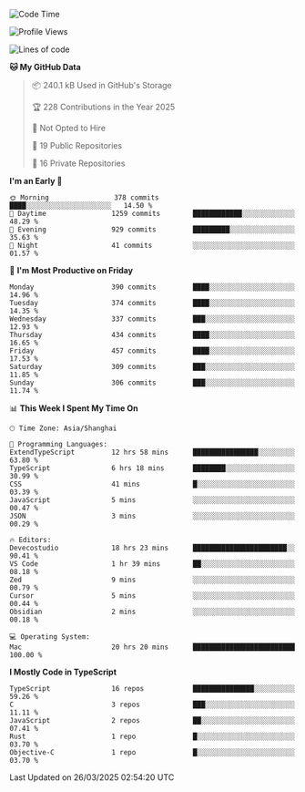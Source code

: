 <!--START_SECTION:waka-->
![Code Time](http://img.shields.io/badge/Code%20Time-3%2C268%20hrs%2047%20mins-blue)

![Profile Views](http://img.shields.io/badge/Profile%20Views-0-blue)

![Lines of code](https://img.shields.io/badge/From%20Hello%20World%20I%27ve%20Written-2.9%20million%20lines%20of%20code-blue)

**🐱 My GitHub Data** 

> 📦 240.1 kB Used in GitHub's Storage 
 > 
> 🏆 228 Contributions in the Year 2025
 > 
> 🚫 Not Opted to Hire
 > 
> 📜 19 Public Repositories 
 > 
> 🔑 16 Private Repositories 
 > 
**I'm an Early 🐤** 

```text
🌞 Morning                378 commits         ████░░░░░░░░░░░░░░░░░░░░░   14.50 % 
🌆 Daytime                1259 commits        ████████████░░░░░░░░░░░░░   48.29 % 
🌃 Evening                929 commits         █████████░░░░░░░░░░░░░░░░   35.63 % 
🌙 Night                  41 commits          ░░░░░░░░░░░░░░░░░░░░░░░░░   01.57 % 
```
📅 **I'm Most Productive on Friday** 

```text
Monday                   390 commits         ████░░░░░░░░░░░░░░░░░░░░░   14.96 % 
Tuesday                  374 commits         ████░░░░░░░░░░░░░░░░░░░░░   14.35 % 
Wednesday                337 commits         ███░░░░░░░░░░░░░░░░░░░░░░   12.93 % 
Thursday                 434 commits         ████░░░░░░░░░░░░░░░░░░░░░   16.65 % 
Friday                   457 commits         ████░░░░░░░░░░░░░░░░░░░░░   17.53 % 
Saturday                 309 commits         ███░░░░░░░░░░░░░░░░░░░░░░   11.85 % 
Sunday                   306 commits         ███░░░░░░░░░░░░░░░░░░░░░░   11.74 % 
```


📊 **This Week I Spent My Time On** 

```text
🕑︎ Time Zone: Asia/Shanghai

💬 Programming Languages: 
ExtendTypeScript         12 hrs 58 mins      ████████████████░░░░░░░░░   63.80 % 
TypeScript               6 hrs 18 mins       ████████░░░░░░░░░░░░░░░░░   30.99 % 
CSS                      41 mins             █░░░░░░░░░░░░░░░░░░░░░░░░   03.39 % 
JavaScript               5 mins              ░░░░░░░░░░░░░░░░░░░░░░░░░   00.47 % 
JSON                     3 mins              ░░░░░░░░░░░░░░░░░░░░░░░░░   00.29 % 

🔥 Editors: 
Devecostudio             18 hrs 23 mins      ███████████████████████░░   90.41 % 
VS Code                  1 hr 39 mins        ██░░░░░░░░░░░░░░░░░░░░░░░   08.18 % 
Zed                      9 mins              ░░░░░░░░░░░░░░░░░░░░░░░░░   00.79 % 
Cursor                   5 mins              ░░░░░░░░░░░░░░░░░░░░░░░░░   00.44 % 
Obsidian                 2 mins              ░░░░░░░░░░░░░░░░░░░░░░░░░   00.18 % 

💻 Operating System: 
Mac                      20 hrs 20 mins      █████████████████████████   100.00 % 
```

**I Mostly Code in TypeScript** 

```text
TypeScript               16 repos            ███████████████░░░░░░░░░░   59.26 % 
C                        3 repos             ███░░░░░░░░░░░░░░░░░░░░░░   11.11 % 
JavaScript               2 repos             ██░░░░░░░░░░░░░░░░░░░░░░░   07.41 % 
Rust                     1 repo              █░░░░░░░░░░░░░░░░░░░░░░░░   03.70 % 
Objective-C              1 repo              █░░░░░░░░░░░░░░░░░░░░░░░░   03.70 % 
```




 Last Updated on 26/03/2025 02:54:20 UTC
<!--END_SECTION:waka-->